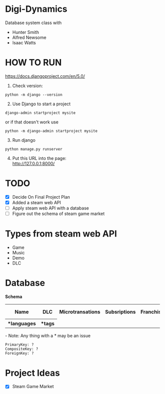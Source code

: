 # Digi-Dynamics
Database system class with 
- Hunter Smith
- Alfred Newsome
- Isaac Watts

# HOW TO RUN
<a href="https://docs.djangoproject.com/en/5.0/">https://docs.djangoproject.com/en/5.0/ </a>

1) Check version:
  ```
  python -m django --version
  ```
2) Use Django to start a project
  ```
  django-admin startproject mysite
  ```
  or if that doesn't work use  
  ```
  python -m django-admin startproject mysite
  ```
3) Run django
  ```
  python manage.py runserver
  ```
4) Put this URL into the page:
  <a href = "http://127.0.0.1:8000/"><br>http://127.0.0.1:8000/</a>

# TODO
- [x] Decide On Final Project Plan
- [x] Added a steam web API
- [ ] Apply steam web API with a database
- [ ] Figure out the schema of steam game market

# Types from steam web API
<ul>
  <li>Game</li>
  <li>Music</li>
  <li>Demo</li>
  <li>DLC</li>
</ul>

# Database
<b>Schema</b>
<table>
  <tr>
    <th>Name</th>
    <th>DLC</th>
    <th>Microtransations</th>
    <th>Subsriptions</th>
    <th>Franchise</th>
    <th>Base_price</th>
    <th>Current_Price</th>
    <th>Country</th>
    <th>Developer </th>
    <th>Publisher</th>
    <th>Genre</th>
    <th>Rating</th>
    <th>Review</th>
    <th>Release_data</th>
    <th>Top Seller</th>
    <th>ControllerSupport</th>
    <th>Images</th>
    <th>Trailers</th>
    <th> *Platform</tr>
    <th> *languages </th>
    <th> *tags </th>
  </tr>
</table>
- Note: Any thing with a * may be an issue

```
PrimaryKey: ?
CompositeKey: ?
ForeignKey: ?
```
# Project Ideas
- [x] Steam Game Market
